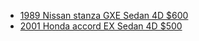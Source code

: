 - [1989 Nissan stanza GXE Sedan 4D $600](https://www.facebook.com/marketplace/item/2590158894661932/)
- [2001 Honda accord EX Sedan 4D $500](https://www.facebook.com/marketplace/item/720842197530752)
